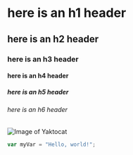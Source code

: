 # here is an h1 header
## here is an h2 header
### here is an h3 header
#### here is an h4 header
##### here is an h5 header
###### here is an h6 header

![Image of Yaktocat](https://octodex.github.com/images/yaktocat.png)

``` javascript
var myVar = "Hello, world!";
```
